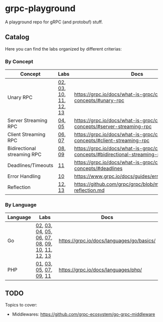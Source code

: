 # grpc-playground

A playground repo for gRPC (and protobuf) stuff.

## Catalog

Here you can find the labs organized by different criterias:

### By Concept

| Concept                     | Labs                   | Docs                                                                         |
|-----------------------------|------------------------|------------------------------------------------------------------------------|
| Unary RPC                   | [02](./02-greet-service-golang), [03](./03-calculator-service-golang-php), [10](./10-error-handling-golang), [11](./11-calculator-with-deadline-golang-php), [12](./12-greet-service-with-reflection-golang), [13](./13-crud-api-mongodb-golang) | https://grpc.io/docs/what-is-grpc/core-concepts/#unary-rpc                   |
| Server Streaming RPC        | [04](./04-greet-server-streaming-golang), [05](./05-prime-number-decomposition-server-streaming-golang-php)                 | https://grpc.io/docs/what-is-grpc/core-concepts/#server-streaming-rpc        |
| Client Streaming RPC        | [06](./06-greet-client-streaming-golang), [07](./07-calculator-average-client-streaming-golang-php)                 | https://grpc.io/docs/what-is-grpc/core-concepts/#client-streaming-rpc        |
| Bidirectional streaming RPC | [08](./08-greet-bi-directional-streaming-golang), [09](./09-calculator-maximum-bi-directional-streaming-golang-php)                 | https://grpc.io/docs/what-is-grpc/core-concepts/#bidirectional-streaming-rpc |
| Deadlines/Timeouts          | [11](./11-calculator-with-deadline-golang-php)                     | https://grpc.io/docs/what-is-grpc/core-concepts/#deadlines                   |
| Error Handling              | [10](./10-error-handling-golang)                     | https://www.grpc.io/docs/guides/error/                                       |
| Reflection                  | [12](./12-greet-service-with-reflection-golang), [13](./13-crud-api-mongodb-golang)                 | https://github.com/grpc/grpc/blob/master/doc/server-reflection.md            |

### By Language

| Language | Labs                                       | Docs                                      |
|----------|--------------------------------------------|-------------------------------------------|
| Go       | [02](./02-greet-service-golang), [03](./03-calculator-service-golang-php), [04](./04-greet-server-streaming-golang), [05](./05-prime-number-decomposition-server-streaming-golang-php), [06](./06-greet-client-streaming-golang), [07](./07-calculator-average-client-streaming-golang-php), [08](./08-greet-bi-directional-streaming-golang), [09](./09-calculator-maximum-bi-directional-streaming-golang-php), [10](./10-error-handling-golang), [11](./11-calculator-with-deadline-golang-php), [12](./12-greet-service-with-reflection-golang), [13](./13-crud-api-mongodb-golang) | https://grpc.io/docs/languages/go/basics/ |
| PHP      | [01](01-protobuf-serialize-deserialize-php), [03](./03-calculator-service-golang-php), [05](./05-prime-number-decomposition-server-streaming-golang-php), [07](./07-calculator-average-client-streaming-golang-php), [09](./09-calculator-maximum-bi-directional-streaming-golang-php), [11](./11-calculator-with-deadline-golang-php)                     | https://grpc.io/docs/languages/php/       |

## TODO

Topics to cover:

- Middlewares: https://github.com/grpc-ecosystem/go-grpc-middleware
